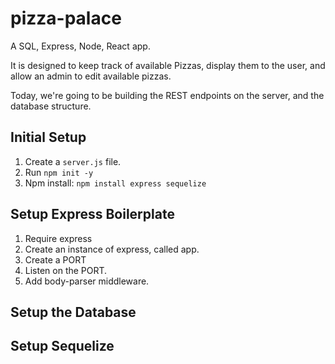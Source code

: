 # pizza-palace

A SQL, Express, Node, React app. 

It is designed to keep track of available Pizzas, display them to the user, and allow an admin to edit available pizzas.

Today, we're going to be building the REST endpoints on the server, and the database structure. 

## Initial Setup
1. Create a `server.js` file.
2. Run `npm init -y`
3. Npm install: `npm install express sequelize`

## Setup Express Boilerplate
1. Require express
2. Create an instance of express, called app. 
3. Create a PORT
4. Listen on the PORT.
5. Add body-parser middleware. 

## Setup the Database

## Setup Sequelize

